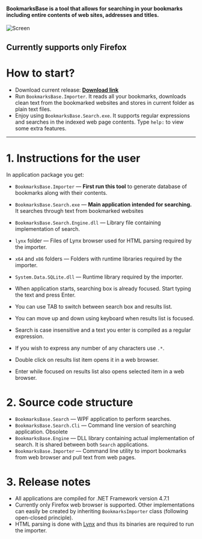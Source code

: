 #### BookmarksBase is a tool that allows for searching in your bookmarks including entire contents of web sites, addresses and titles. ####

![Screen](https://user-images.githubusercontent.com/6310503/39720331-4e9b4d32-523c-11e8-9b4a-85032ac392d7.png)

## Currently supports only Firefox ##

# How to start? #

- Download current release: **[Download link](https://github.com/przemsen/BookmarksBase/releases/download/2%2C0/BookmarksBase.zip)**
- Run `BookmarksBase.Importer`. It reads all your bookmarks, downloads clean text from the bookmarked websites and stores in current folder as plain text files.
- Enjoy using `BookmarksBase.Search.exe`. It supports regular expressions and searches in the indexed web page contents. Type `help:` to view some extra features. 

----------

# 1. Instructions for the user #

In application package you get:

- `BookmarksBase.Importer` &mdash; **First run this tool** to generate database of bookmarks along with their contents. 
- `BookmarksBase.Search.exe` &mdash; **Main application intended for searching.** It searches through text from bookmarked websites
- `BookmarksBase.Search.Engine.dll` &mdash; Library file containing implementation of search.
- `lynx` folder &mdash; Files of Lynx browser used for HTML parsing required by the importer.
- `x64` and `x86` folders &mdash; Folders with runtime libraries required by the importer.
- `System.Data.SQLite.dll` &mdash; Runtime library required by the importer.

- When application starts, searching box is already focused. Start typing the text and press Enter.
- You can use TAB to switch between search box and results list.
- You can move up and down using keyboard when results list is focused.
- Search is case insensitive and a text you enter is compiled as a regular expression.
- If you wish to express any number of any characters use `.*`.
- Double click on results list item opens it in a web browser.
- Enter while focused on results list also opens selected item in a web browser.

# 2. Source code structure #

- `BookmarksBase.Search` &mdash; WPF application to perform searches. 
- `BookmarksBase.Search.Cli` &mdash; Command line version of searching application. Obsolete 
- `BookmarksBase.Engine` &mdash; DLL library containing actual implementation of search. It is shared between both `Search` applications.
- `BookmarksBase.Importer` &mdash; Command line utility to import bookmarks from web browser and pull text from web pages.

# 3. Release notes #

- All applications are compiled for .NET Framework version 4.7.1
- Currently only Firefox web browser is supported. Other implementations can easily be created by inheriting `BookmarksImporter` class (following open-closed principle). 
- HTML parsing is done with [Lynx](http://lynx.isc.org) and thus its binaries are required to run the importer.
